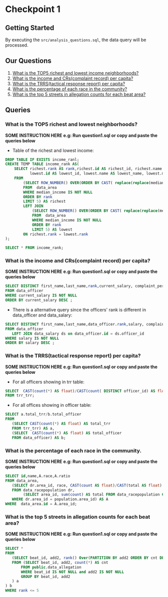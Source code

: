 # Checkpoint 1

## Getting Started

By executing the `src/analysis_questions.sql`, the data query will be processed.

## Our Questions

1. [What is the TOP5 richest and lowest income neighborhoods?](#what-is-the-top5-richest-and-lowest-neighborhoods)
2. [What is the income and CRs(complaint record) per capita?](#what-is-the-income-and-crscomplaint-record-per-capita)
3. [What is the TRRS(tactical response report) per capita?](#what-is-the-trrstactical-response-report-per-capita)
4. [What is the percentage of each race in the community?](#what-is-the-percentage-of-each-race-in-the-community)
5. [What is the top 5 streets in allegation counts for each beat area?](#what-is-the-top-5-streets-in-allegation-counts-for-each-beat-area)

## Queries

### What is the TOP5 richest and lowest neighborhoods?
**SOME INSTRUCTION HERE e.g: Run question1.sql or copy and paste the queries below**


* Table of the richest and lowest income:
```sql
DROP TABLE IF EXISTS income_ranl;
CREATE TEMP TABLE income_rank AS(
    SELECT richest.rank AS rank,richest.id AS richest_id, richest.name AS richest_name, richest.median_income AS richest_incom,
           lowest.id AS lowest_id, lowest.name AS lowest_name, lowest.median_income AS lowest_incom
    FROM
        (SELECT ROW_NUMBER() OVER(ORDER BY CAST( replace(replace(median_income, '$',''),',','') AS INT )DESC ) AS rank, name, id, median_income
        FROM  data_area
        WHERE median_income IS NOT NULL
        ORDER BY rank
        LIMIT 5) AS richest
        LEFT JOIN
            (SELECT ROW_NUMBER() OVER(ORDER BY CAST( replace(replace(median_income, '$',''),',','') AS INT )ASC ) AS rank, name, id, median_income
            FROM  data_area
            WHERE median_income IS NOT NULL
            ORDER BY rank
            LIMIT 5) AS lowest
        ON richest.rank = lowest.rank
);

SELECT * FROM income_rank;
```

### What is the income and CRs(complaint record) per capita?
**SOME INSTRUCTION HERE e.g: Run question1.sql or copy and paste the queries below**


```sql
SELECT DISTINCT first_name,last_name,rank,current_salary, complaint_percentile, civilian_allegation_percentile
FROM data_officer
WHERE current_salary IS NOT NULL
ORDER BY current_salary DESC ;
```
* There is a alternative query since the officers' rank is different in data_officer and data_salary:
```sql
SELECT DISTINCT first_name,last_name,data_officer.rank,salary, complaint_percentile, civilian_allegation_percentile
FROM data_officer
   LEFT JOIN data_salary ds on data_officer.id = ds.officer_id
WHERE salary IS NOT NULL
ORDER BY salary DESC ;
```

### What is the TRRS(tactical response report) per capita?
**SOME INSTRUCTION HERE e.g: Run question1.sql or copy and paste the queries below**


* For all officers showing in trr table:
```sql
SELECT  CAST(count(*) AS float)/CAST(count( DISTINCT officer_id) AS float) AS trr_per_capital
FROM trr_trr;
```
* For all offices showing in officer table:
```sql
SELECT a.total_trr/b.total_officer
FROM
   (SELECT CAST(count(*) AS float) AS total_trr
   FROM trr_trr) AS a,
   (SELECT  CAST(count(*) AS float) AS total_officer
   FROM data_officer) AS b;
```

### What is the percentage of each race in the community.
**SOME INSTRUCTION HERE e.g: Run question1.sql or copy and paste the queries below**


```sql
SELECT id,name,A.race,A.ratio
FROM data_area,
   (SELECT dr.area_id, race, CAST(count AS float)/CAST(total AS float) AS ratio
   FROM data_racepopulation dr,
        (SELECT area_id, sum(count) AS total FROM data_racepopulation GROUP BY area_id) AS population
   WHERE dr.area_id = population.area_id) AS A
WHERE  data_area.id = A.area_id;
```

### What is the top 5 streets in allegation counts for each beat area?
**SOME INSTRUCTION HERE e.g: Run question1.sql or copy and paste the queries below**


```sql
SELECT *
FROM
   (SELECT beat_id, add2, rank() Over(PARTITION BY add2 ORDER BY cnt DESC )
   FROM (SELECT beat_id, add2, count(*) AS cnt
       FROM public.data_allegation
       WHERE beat_id IS NOT NULL and add2 IS NOT NULL
       GROUP BY beat_id, add2
   ) a
) b
WHERE rank <= 5
```
